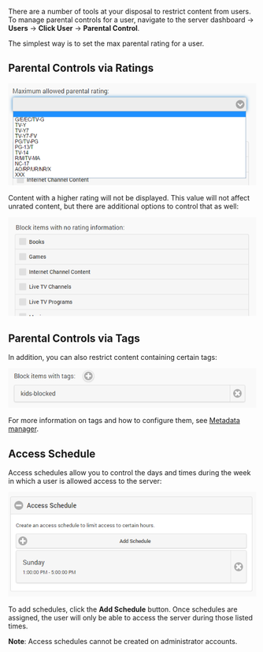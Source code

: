 There are a number of tools at your disposal to restrict content from users. To manage parental controls for a user, navigate to the server dashboard -> **Users** -> **Click User** -> **Parental Control**.

The simplest way is to set the max parental rating for a user.

## Parental Controls via Ratings

![](images/server/users13.png)

Content with a higher rating will not be displayed. This value will not affect unrated content, but there are additional options to control that as well:

![](images/server/users14.png)

## Parental Controls via Tags

In addition, you can also restrict content containing certain tags:

![](images/server/users15.png)

For more information on tags and how to configure them, see [Metadata manager](Metadata-manager).

## Access Schedule

Access schedules allow you to control the days and times during the week in which a user is allowed access to the server:

![](images/server/users16.png)

To add schedules, click the **Add Schedule** button. Once schedules are assigned, the user will only be able to access the server during those listed times.

**Note**: Access schedules cannot be created on administrator accounts.
